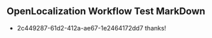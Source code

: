 ## OpenLocalization Workflow Test MarkDown
* 2c449287-61d2-412a-ae67-1e2464172dd7 thanks!

<!--HONumber=Jul16_HO2-->


